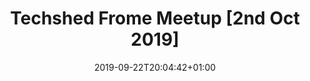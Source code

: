 ---
title: 'Techshed Frome Meetup [2nd Oct 2019]'
date: 2019-09-22T20:04:42+01:00
draft: true
description: |-
        tbc
eventSchedule:
    byDay: 'http://schema.org/Wednesday'
    startTime: '19:00'
    endTime: '21:00'
    repeatFrequency: P1W
image: /images/uploads/sml_how.png
location:
    name: 'Welshmill Hub'
    streetAddress: 'The Welsh Mill, Park Hill Drive'
    addressLocality: 'Frome'
    addressRegion: 'Somerset'
    postalCode: 'BA11 2LE'
    addressCountry: 'UK'
startDate: '2019-10-02 19:00'
endDate: '2019-10-02 21:00'
duration: 'PT120M'
eventUrl: 'https://techshedfrome.org/#find-us'
url: '/event/2019-10-02'
---